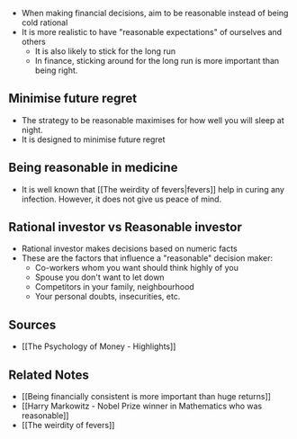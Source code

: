 - When making financial decisions, aim to be reasonable instead of being cold rational
- It is more realistic to have "reasonable expectations" of ourselves and others
	- It is also likely to stick for the long run
	- In finance, sticking around for the long run is more important than being right.

## Minimise future regret
- The strategy to be reasonable maximises for how well you will sleep at night.
- It is designed to minimise future regret

## Being reasonable in medicine
- It is well known that [[The weirdity of fevers|fevers]] help in curing any infection. However, it does not give us peace of mind.

## Rational investor vs Reasonable investor
- Rational investor makes decisions based on numeric facts
- These are the factors that influence a "reasonable" decision maker:
	- Co-workers whom you want should think highly of you
	- Spouse you don't want to let down
	- Competitors in your family, neighbourhood
	- Your personal doubts, insecurities, etc.

## Sources
- [[The Psychology of Money - Highlights]]

## Related Notes
- [[Being financially consistent is more important than huge returns]]
- [[Harry Markowitz - Nobel Prize winner in Mathematics who was reasonable]]
- [[The weirdity of fevers]]